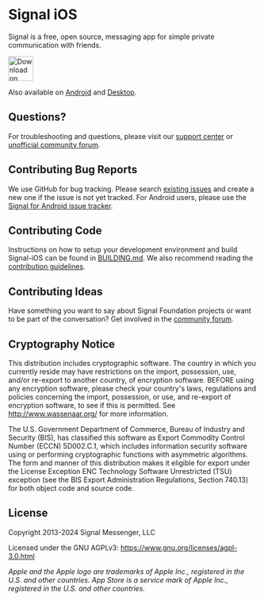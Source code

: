 # Signal iOS

Signal is a free, open source, messaging app for simple private communication with friends.

[<img src="https://f.v1.n0.cdn.getcloudapp.com/items/3i3e3H392x2z3u30470v/Download_on_the_App_Store_Badge_US-UK_135x40.svg" alt="Download on Apple App Store" height="50">](https://apps.apple.com/app/id874139669)

Also available on [Android](https://github.com/signalapp/signal-android) and [Desktop](https://github.com/signalapp/signal-desktop).

## Questions?

For troubleshooting and questions, please visit our [support center](https://support.signal.org/) or [unofficial community forum](https://community.signalusers.org/).

## Contributing Bug Reports

We use GitHub for bug tracking. Please search [existing issues](https://github.com/signalapp/signal-ios/issues) and create a new one if the issue is not yet tracked. For Android users, please use the [Signal for Android issue tracker](https://github.com/signalapp/signal-android/issues).

## Contributing Code

Instructions on how to setup your development environment and build Signal-iOS can be found in [BUILDING.md](https://github.com/signalapp/Signal-iOS/blob/main/BUILDING.md). We also recommend reading the [contribution guidelines](https://github.com/signalapp/Signal-iOS/blob/main/CONTRIBUTING.md).

## Contributing Ideas

Have something you want to say about Signal Foundation projects or want to be part of the conversation? Get involved in the [community forum](https://community.signalusers.org).

## Cryptography Notice

This distribution includes cryptographic software. The country in which you currently reside may have restrictions on the import, possession, use, and/or re-export to another country, of encryption software.
BEFORE using any encryption software, please check your country's laws, regulations and policies concerning the import, possession, or use, and re-export of encryption software, to see if this is permitted.
See <http://www.wassenaar.org/> for more information.

The U.S. Government Department of Commerce, Bureau of Industry and Security (BIS), has classified this software as Export Commodity Control Number (ECCN) 5D002.C.1, which includes information security software using or performing cryptographic functions with asymmetric algorithms.
The form and manner of this distribution makes it eligible for export under the License Exception ENC Technology Software Unrestricted (TSU) exception (see the BIS Export Administration Regulations, Section 740.13) for both object code and source code.

## License

Copyright 2013-2024 Signal Messenger, LLC

Licensed under the GNU AGPLv3: https://www.gnu.org/licenses/agpl-3.0.html

_Apple and the Apple logo are trademarks of Apple Inc., registered in the U.S. and other countries. App Store is a service mark of Apple Inc., registered in the U.S. and other countries._
